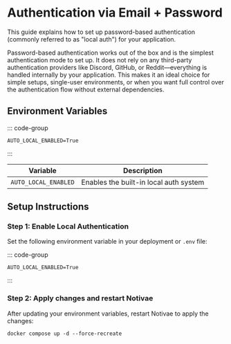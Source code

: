 # Authentication via Email + Password

This guide explains how to set up password-based authentication (commonly referred to as "local auth") for your application.

Password-based authentication works out of the box and is the simplest authentication mode to set up. It does not rely on any third-party authentication providers like Discord, GitHub, or Reddit—everything is handled internally by your application. This makes it an ideal choice for simple setups, single-user environments, or when you want full control over the authentication flow without external dependencies.

## Environment Variables

::: code-group
```dotenv [.env]
AUTO_LOCAL_ENABLED=True
```
:::

| Variable              | Description                                  |
|-----------------------|----------------------------------------------|
| `AUTO_LOCAL_ENABLED`  | Enables the built-in local auth system       |

## Setup Instructions

### Step 1: Enable Local Authentication

Set the following environment variable in your deployment or `.env` file:

::: code-group
```dotenv [.env]
AUTO_LOCAL_ENABLED=True
```
:::

### Step 2: Apply changes and restart Notivae

After updating your environment variables, restart Notivae to apply the changes:

```shell
docker compose up -d --force-recreate
```
